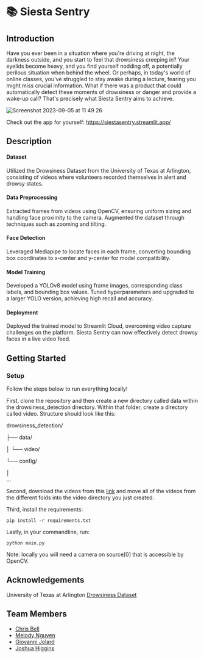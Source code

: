# 📚 Siesta Sentry

## Introduction
Have you ever been in a situation where you're driving at night, the darkness outside, and you start to feel that drowsiness creeping in? Your eyelids become heavy, and you find yourself nodding off, a potentially perilous situation when behind the wheel. Or perhaps, in today's world of online classes, you've struggled to stay awake during a lecture, fearing you might miss crucial information. What if there was a product that could automatically detect these moments of drowsiness or danger and provide a wake-up call? That's precisely what Siesta Sentry aims to achieve.

![Screenshot 2023-09-05 at 11 49 26](https://github.com/ChrisBell193/Siesta_Sentry/assets/138370119/60a12657-9987-4cda-94ae-8282a87e221c)
<br>

Check out the app for yourself:  https://siestasentry.streamlit.app/


## Description
#### Dataset
Utilized the Drowsiness Dataset from the University of Texas at Arlington, consisting of videos where volunteers recorded themselves in alert and drowsy states.
#### Data Preprocessing
Extracted frames from videos using OpenCV, ensuring uniform sizing and handling face proximity to the camera.
Augmented the dataset through techniques such as zooming and tilting.
#### Face Detection
Leveraged Mediapipe to locate faces in each frame, converting bounding box coordinates to x-center and y-center for model compatibility.
#### Model Training
Developed a YOLOv8 model using frame images, corresponding class labels, and bounding box values.
Tuned hyperparameters and upgraded to a larger YOLO version, achieving high recall and accuracy.
#### Deployment
Deployed the trained model to Streamlit Cloud, overcoming video capture challenges on the platform.
Siesta Sentry can now effectively detect drowsy faces in a live video feed.


## Getting Started
### Setup
Follow the steps below to run everything locally!

First, clone the repository and then create a new directory called data within the drowsiness_detection directory. Within that folder, create a directory called video. Structure should look like this:


drowsiness_detection/

├── data/

│   └── video/

└── config/

│  
...

Second, download the videos from this [link](https://www.kaggle.com/datasets/rishab260/uta-reallife-drowsiness-dataset) and move all of the videos from the different folds into the video directory you just created.

Third, install the requirements:
```
pip install -r requirements.txt
```

Lastly, in your commandline, run:
```
python main.py
```

Note: locally you will need a camera on source[0] that is accessible by OpenCV.  

## Acknowledgements
University of Texas at Arlington [Drowsiness Dataset](https://www.kaggle.com/datasets/rishab260/uta-reallife-drowsiness-dataset)

## Team Members
- [Chris Bell](https://www.linkedin.com/in/chris-bell-1263171b3/)
- [Melody Nguyen](https://www.linkedin.com/in/melody-duong/)
- [Giovanni Jolard](https://www.linkedin.com/in/giovanni-jolard-3b9b721b7/)
- [Joshua Higgins](https://www.linkedin.com/in/joshua-higgins-29ab4028b/)
